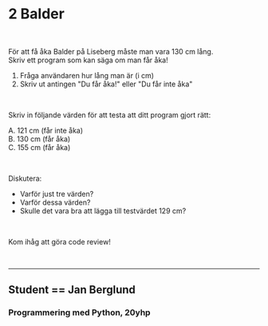 # 2 Balder

<br>

För att få åka Balder på Liseberg måste man vara 130 cm lång. \
Skriv ett program som kan säga om man får åka!

1. Fråga användaren hur lång man är (i cm)
2. Skriv ut antingen "Du får åka!" eller "Du får inte åka"

<br>


Skriv in följande värden för att testa att ditt program gjort rätt:

A. 121 cm (får inte åka) \
B. 130 cm (får åka) \
C. 155 cm (får åka)

<br>


Diskutera:

* Varför just tre värden?
* Varför dessa värden?
* Skulle det vara bra att lägga till testvärdet 129 cm?

<br>

Kom ihåg att göra code review!

<br>

***

## Student == Jan Berglund

### Programmering med Python, 20yhp
